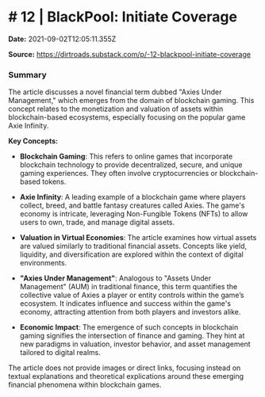 # # 12 | BlackPool: Initiate Coverage

**Date:** 2021-09-02T12:05:11.355Z

**Source:** https://dirtroads.substack.com/p/-12-blackpool-initiate-coverage

### Summary

The article discusses a novel financial term dubbed "Axies Under Management," which emerges from the domain of blockchain gaming. This concept relates to the monetization and valuation of assets within blockchain-based ecosystems, especially focusing on the popular game Axie Infinity.

**Key Concepts:**

- **Blockchain Gaming**: This refers to online games that incorporate blockchain technology to provide decentralized, secure, and unique gaming experiences. They often involve cryptocurrencies or blockchain-based tokens.

- **Axie Infinity**: A leading example of a blockchain game where players collect, breed, and battle fantasy creatures called Axies. The game's economy is intricate, leveraging Non-Fungible Tokens (NFTs) to allow users to own, trade, and manage digital assets.

- **Valuation in Virtual Economies**: The article examines how virtual assets are valued similarly to traditional financial assets. Concepts like yield, liquidity, and diversification are explored within the context of digital environments. 

- **"Axies Under Management"**: Analogous to "Assets Under Management" (AUM) in traditional finance, this term quantifies the collective value of Axies a player or entity controls within the game’s ecosystem. It indicates influence and success within the game's economy, attracting attention from both players and investors alike.

- **Economic Impact**: The emergence of such concepts in blockchain gaming signifies the intersection of finance and gaming. They hint at new paradigms in valuation, investor behavior, and asset management tailored to digital realms.

The article does not provide images or direct links, focusing instead on textual explanations and theoretical explications around these emerging financial phenomena within blockchain games.
